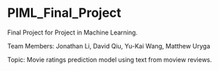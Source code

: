 # PIML_Final_Project
Final Project for Project in Machine Learning.

Team Members: Jonathan Li, David Qiu, Yu-Kai Wang, Matthew Uryga

Topic: Movie ratings prediction model using text from moview reviews.
